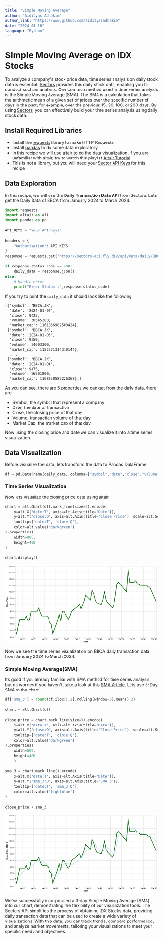 ```yaml
---
title: "Simple Moving Average"
author: "Aidityas Adhakim"
author_link: "https://www.github.com/aidityasadhakim"
date: "2024-04-16"
language: "Python"
---
```


# Simple Moving Average on IDX Stocks
To analyze a company's stock price data, time series analysis on daily stock data is essential. [Sectors](www.sectors.app) provides this daily stock data, enabling you to conduct such an analysis. One common method used in time series analysis is the Simple Moving Average (SMA). The SMA is a calculation that takes the arithmetic mean of a given set of prices over the specific number of days in the past; for example, over the previous 15, 30, 100, or 200 days. By using [Sectors](www.sectors.app), you can effectively build your time series analysis using daily stock data.

## Install Required Libraries
- Install the [requests](https://requests.readthedocs.io/en/latest/) library to make HTTP Requests
- Install [pandas](https://pypi.org/project/pandas/) to do some data exploratory
- In this recipe we will use [altair](https://pypi.org/project/matplotlib/) to do the data visualization, if you are unfamiliar with altair, try to watch this playlist [Altair Tutorial](https://youtube.com/playlist?list=PLXsFtK46HZxXBddVC0FqmbGdlvbDbaqzx&si=cWtD0cFtwKg0b75v)
- This is not a library, but you will need your [Sector API Keys](https://www.subsectors.app/api) for this recipe

## Data Exploration
In this recipe, we will use the **Daily Transaction Data API** from Sectors. Lets get the Daily Data of BBCA from January 2024 to March 2024.

```python
import requests
import altair as alt
import pandas as pd

API_KEYS = "Your API Keys"

headers = {
    "Authorization": API_KEYS
}
response = requests.get("https://sectors-api.fly.dev/api/data/daily/BBCA/?start=2024-01-01&end=2024-03-31", headers = headers)

if response.status_code == 200:
    daily_data = response.json()
else:
	# Handle error
	print("Error Status :",response.status_code)
```

If you try to print the `daily_data` it should look like the following

```
[{'symbol': 'BBCA.JK',
  'date': '2024-01-02',
  'close': 9425,
  'volume': 30545200,
  'market_cap': 1161866902503424},
 {'symbol': 'BBCA.JK',
  'date': '2024-01-03',
  'close': 9350,
  'volume': 34603300,
  'market_cap': 1152621314310144},
  ...,
 {'symbol': 'BBCA.JK',
  'date': '2024-01-04',
  'close': 9475,
  'volume': 56501800,
  'market_cap': 1168030583226368},]
```

As you can see, there are 5 properties we can get from the daily data, there are
- Symbol, the symbol that represent a company
- Date, the date of transaction
- Close, the closing price of that day
- Volume, transaction volume of that day
- Market Cap, the market cap of that day

Now using the closing price and date we can visualize it into a time series visualization.

## Data Visualization
Before visualize the data, lets transform the data to Pandas DataFrame.

```python
df = pd.DataFrame(daily_data, columns=["symbol","date","close","volume","market_cap"])
```

### Time Series Visualization
Now lets visualize the closing price data using altair

```python
chart = alt.Chart(df).mark_line(size=3).encode(
    x=alt.X('date:T', axis=alt.Axis(title='Date')),
    y=alt.Y('close:Q', axis=alt.Axis(title='Close Price'), scale=alt.Scale(zero=False)),
    tooltip=['date:T', 'close:Q'],
    color=alt.value('darkgreen')
).properties(
    width=800,
    height=400
)

chart.display()
```
![Daily Time Series](./image/daily_time_series.png)

Now we see the time series visualization on BBCA daily transaction data from January 2024 to March 2024.

### Simple Moving Average(SMA)

Its good if you already familiar with SMA method for time series analysis, but no worries if you haven't, take a look at this [SMA Article](https://www.fidelity.com/learning-center/trading-investing/technical-analysis/technical-indicator-guide/sma#:~:text=SMA%20is%20the%20easiest%20moving,used%20to%20determine%20trend%20direction.). Lets use 3-Day SMA to the chart

```python
df['sma_3'] = round(df.iloc[:,2].rolling(window=3).mean(),2)

chart = alt.Chart(df)

close_price = chart.mark_line(size=3).encode(
    x=alt.X('date:T', axis=alt.Axis(title='Date')),
    y=alt.Y('close:Q', axis=alt.Axis(title='Close Price'), scale=alt.Scale(zero=False)),
    tooltip=['date:T', 'close:Q'],
    color=alt.value('darkgreen')
).properties(
    width=800,
    height=400
    )

sma_3 = chart.mark_line().encode(
    x=alt.X('date:T', axis=alt.Axis(title='Date')),
    y=alt.Y('sma_3:Q', axis=alt.Axis(title='SMA 3')),
    tooltip=['date:T', 'sma_3:Q'],
    color=alt.value('lightblue')
)

close_price + sma_3
```
![Daily Time Series SMA 3](./image/daily_sma3_time_series.png)

We've successfully incorporated a 3-day Simple Moving Average (SMA) into our chart, demonstrating the flexibility of our visualization tools. The Sectors API simplifies the process of obtaining IDX Stocks data, providing daily transaction data that can be used to create a wide variety of visualizations. With this data, you can track trends, compare performance, and analyze market movements, tailoring your visualizations to meet your specific needs and objectives.